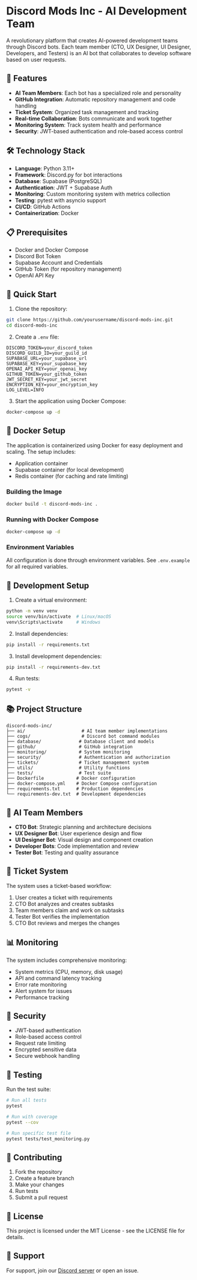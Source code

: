 # Discord Mods Inc - AI Development Team

A revolutionary platform that creates AI-powered development teams through Discord bots. Each team member (CTO, UX Designer, UI Designer, Developers, and Testers) is an AI bot that collaborates to develop software based on user requests.

## 🌟 Features

- **AI Team Members**: Each bot has a specialized role and personality
- **GitHub Integration**: Automatic repository management and code handling
- **Ticket System**: Organized task management and tracking
- **Real-time Collaboration**: Bots communicate and work together
- **Monitoring System**: Track system health and performance
- **Security**: JWT-based authentication and role-based access control

## 🛠 Technology Stack

- **Language**: Python 3.11+
- **Framework**: Discord.py for bot interactions
- **Database**: Supabase (PostgreSQL)
- **Authentication**: JWT + Supabase Auth
- **Monitoring**: Custom monitoring system with metrics collection
- **Testing**: pytest with asyncio support
- **CI/CD**: GitHub Actions
- **Containerization**: Docker

## 📋 Prerequisites

- Docker and Docker Compose
- Discord Bot Token
- Supabase Account and Credentials
- GitHub Token (for repository management)
- OpenAI API Key

## 🚀 Quick Start

1. Clone the repository:
```bash
git clone https://github.com/yourusername/discord-mods-inc.git
cd discord-mods-inc
```

2. Create a `.env` file:
```env
DISCORD_TOKEN=your_discord_token
DISCORD_GUILD_ID=your_guild_id
SUPABASE_URL=your_supabase_url
SUPABASE_KEY=your_supabase_key
OPENAI_API_KEY=your_openai_key
GITHUB_TOKEN=your_github_token
JWT_SECRET_KEY=your_jwt_secret
ENCRYPTION_KEY=your_encryption_key
LOG_LEVEL=INFO
```

3. Start the application using Docker Compose:
```bash
docker-compose up -d
```

## 🐳 Docker Setup

The application is containerized using Docker for easy deployment and scaling. The setup includes:

- Application container
- Supabase container (for local development)
- Redis container (for caching and rate limiting)

### Building the Image

```bash
docker build -t discord-mods-inc .
```

### Running with Docker Compose

```bash
docker-compose up -d
```

### Environment Variables

All configuration is done through environment variables. See `.env.example` for all required variables.

## 🔧 Development Setup

1. Create a virtual environment:
```bash
python -m venv venv
source venv/bin/activate  # Linux/macOS
venv\Scripts\activate     # Windows
```

2. Install dependencies:
```bash
pip install -r requirements.txt
```

3. Install development dependencies:
```bash
pip install -r requirements-dev.txt
```

4. Run tests:
```bash
pytest -v
```

## 📚 Project Structure

```
discord-mods-inc/
├── ai/                     # AI team member implementations
├── cogs/                   # Discord bot command modules
├── database/              # Database client and models
├── github/                # GitHub integration
├── monitoring/            # System monitoring
├── security/              # Authentication and authorization
├── tickets/               # Ticket management system
├── utils/                 # Utility functions
├── tests/                 # Test suite
├── Dockerfile            # Docker configuration
├── docker-compose.yml    # Docker Compose configuration
├── requirements.txt      # Production dependencies
└── requirements-dev.txt  # Development dependencies
```

## 🤖 AI Team Members

- **CTO Bot**: Strategic planning and architecture decisions
- **UX Designer Bot**: User experience design and flow
- **UI Designer Bot**: Visual design and component creation
- **Developer Bots**: Code implementation and review
- **Tester Bot**: Testing and quality assurance

## 🎫 Ticket System

The system uses a ticket-based workflow:

1. User creates a ticket with requirements
2. CTO Bot analyzes and creates subtasks
3. Team members claim and work on subtasks
4. Tester Bot verifies the implementation
5. CTO Bot reviews and merges the changes

## 📊 Monitoring

The system includes comprehensive monitoring:

- System metrics (CPU, memory, disk usage)
- API and command latency tracking
- Error rate monitoring
- Alert system for issues
- Performance tracking

## 🔐 Security

- JWT-based authentication
- Role-based access control
- Request rate limiting
- Encrypted sensitive data
- Secure webhook handling

## 🧪 Testing

Run the test suite:

```bash
# Run all tests
pytest

# Run with coverage
pytest --cov

# Run specific test file
pytest tests/test_monitoring.py
```

## 📝 Contributing

1. Fork the repository
2. Create a feature branch
3. Make your changes
4. Run tests
5. Submit a pull request

## 📄 License

This project is licensed under the MIT License - see the LICENSE file for details.

## 🤝 Support

For support, join our [Discord server](https://discord.gg/your-invite-link) or open an issue.